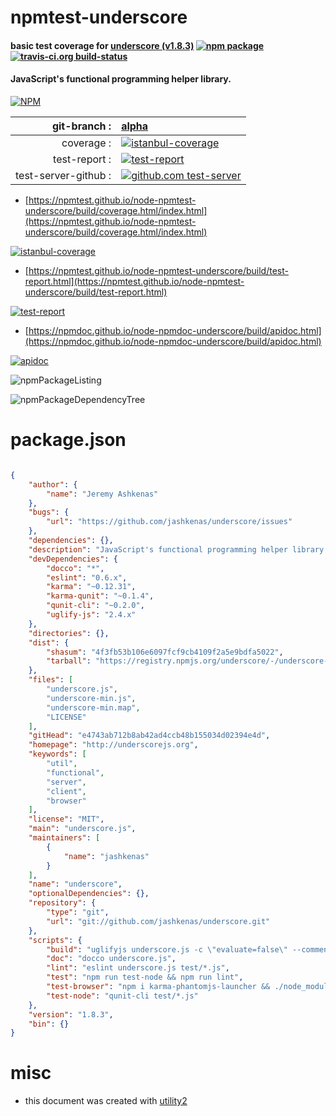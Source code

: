 # npmtest-underscore

#### basic test coverage for  [underscore (v1.8.3)](http://underscorejs.org)  [![npm package](https://img.shields.io/npm/v/npmtest-underscore.svg?style=flat-square)](https://www.npmjs.org/package/npmtest-underscore) [![travis-ci.org build-status](https://api.travis-ci.org/npmtest/node-npmtest-underscore.svg)](https://travis-ci.org/npmtest/node-npmtest-underscore)

#### JavaScript's functional programming helper library.

[![NPM](https://nodei.co/npm/underscore.png?downloads=true&downloadRank=true&stars=true)](https://www.npmjs.com/package/underscore)

| git-branch : | [alpha](https://github.com/npmtest/node-npmtest-underscore/tree/alpha)|
|--:|:--|
| coverage : | [![istanbul-coverage](https://npmtest.github.io/node-npmtest-underscore/build/coverage.badge.svg)](https://npmtest.github.io/node-npmtest-underscore/build/coverage.html/index.html)|
| test-report : | [![test-report](https://npmtest.github.io/node-npmtest-underscore/build/test-report.badge.svg)](https://npmtest.github.io/node-npmtest-underscore/build/test-report.html)|
| test-server-github : | [![github.com test-server](https://npmtest.github.io/node-npmtest-underscore/GitHub-Mark-32px.png)](https://npmtest.github.io/node-npmtest-underscore/build/app/index.html) | | build-artifacts : | [![build-artifacts](https://npmtest.github.io/node-npmtest-underscore/glyphicons_144_folder_open.png)](https://github.com/npmtest/node-npmtest-underscore/tree/gh-pages/build)|

- [https://npmtest.github.io/node-npmtest-underscore/build/coverage.html/index.html](https://npmtest.github.io/node-npmtest-underscore/build/coverage.html/index.html)

[![istanbul-coverage](https://npmtest.github.io/node-npmtest-underscore/build/screenCapture.buildCi.browser.%252Ftmp%252Fbuild%252Fcoverage.lib.html.png)](https://npmtest.github.io/node-npmtest-underscore/build/coverage.html/index.html)

- [https://npmtest.github.io/node-npmtest-underscore/build/test-report.html](https://npmtest.github.io/node-npmtest-underscore/build/test-report.html)

[![test-report](https://npmtest.github.io/node-npmtest-underscore/build/screenCapture.buildCi.browser.%252Ftmp%252Fbuild%252Ftest-report.html.png)](https://npmtest.github.io/node-npmtest-underscore/build/test-report.html)

- [https://npmdoc.github.io/node-npmdoc-underscore/build/apidoc.html](https://npmdoc.github.io/node-npmdoc-underscore/build/apidoc.html)

[![apidoc](https://npmdoc.github.io/node-npmdoc-underscore/build/screenCapture.buildCi.browser.%252Ftmp%252Fbuild%252Fapidoc.html.png)](https://npmdoc.github.io/node-npmdoc-underscore/build/apidoc.html)

![npmPackageListing](https://npmtest.github.io/node-npmtest-underscore/build/screenCapture.npmPackageListing.svg)

![npmPackageDependencyTree](https://npmtest.github.io/node-npmtest-underscore/build/screenCapture.npmPackageDependencyTree.svg)



# package.json

```json

{
    "author": {
        "name": "Jeremy Ashkenas"
    },
    "bugs": {
        "url": "https://github.com/jashkenas/underscore/issues"
    },
    "dependencies": {},
    "description": "JavaScript's functional programming helper library.",
    "devDependencies": {
        "docco": "*",
        "eslint": "0.6.x",
        "karma": "~0.12.31",
        "karma-qunit": "~0.1.4",
        "qunit-cli": "~0.2.0",
        "uglify-js": "2.4.x"
    },
    "directories": {},
    "dist": {
        "shasum": "4f3fb53b106e6097fcf9cb4109f2a5e9bdfa5022",
        "tarball": "https://registry.npmjs.org/underscore/-/underscore-1.8.3.tgz"
    },
    "files": [
        "underscore.js",
        "underscore-min.js",
        "underscore-min.map",
        "LICENSE"
    ],
    "gitHead": "e4743ab712b8ab42ad4ccb48b155034d02394e4d",
    "homepage": "http://underscorejs.org",
    "keywords": [
        "util",
        "functional",
        "server",
        "client",
        "browser"
    ],
    "license": "MIT",
    "main": "underscore.js",
    "maintainers": [
        {
            "name": "jashkenas"
        }
    ],
    "name": "underscore",
    "optionalDependencies": {},
    "repository": {
        "type": "git",
        "url": "git://github.com/jashkenas/underscore.git"
    },
    "scripts": {
        "build": "uglifyjs underscore.js -c \"evaluate=false\" --comments \"/    .*/\" -m --source-map underscore-min.map -o underscore-min.js",
        "doc": "docco underscore.js",
        "lint": "eslint underscore.js test/*.js",
        "test": "npm run test-node && npm run lint",
        "test-browser": "npm i karma-phantomjs-launcher && ./node_modules/karma/bin/karma start",
        "test-node": "qunit-cli test/*.js"
    },
    "version": "1.8.3",
    "bin": {}
}
```



# misc
- this document was created with [utility2](https://github.com/kaizhu256/node-utility2)

